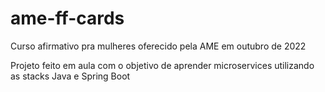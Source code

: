 # ame-ff-cards

Curso afirmativo pra mulheres oferecido pela AME em outubro de 2022

Projeto feito em aula com o objetivo de aprender microservices utilizando as stacks Java e Spring Boot
